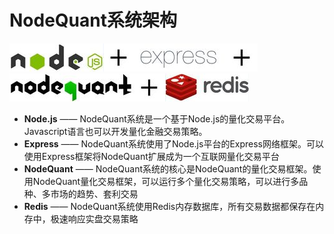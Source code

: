 # NodeQuant系统架构



![node.js](https://raw.githubusercontent.com/zhangshuiyong/Img/master/nodequant/nodejs.jpg?ynotemdtimestamp=1533339883527)![&#x52A0;](https://raw.githubusercontent.com/zhangshuiyong/Img/master/nodequant/add.jpg?ynotemdtimestamp=1533339883527)![express](https://raw.githubusercontent.com/zhangshuiyong/Img/master/nodequant/express.jpg?ynotemdtimestamp=1533339883527)![&#x52A0;](https://raw.githubusercontent.com/zhangshuiyong/Img/master/nodequant/add.jpg?ynotemdtimestamp=1533339883527)![nodequant](https://raw.githubusercontent.com/zhangshuiyong/Img/master/nodequant/nodequant_small.jpg?ynotemdtimestamp=1533339883527)![&#x52A0;](https://raw.githubusercontent.com/zhangshuiyong/Img/master/nodequant/add.jpg?ynotemdtimestamp=1533339883527)![redis](https://raw.githubusercontent.com/zhangshuiyong/Img/master/nodequant/redis_small.jpg?ynotemdtimestamp=1533339883527)

* **Node.js** —— NodeQuant系统是一个基于Node.js的量化交易平台。Javascript语言也可以开发量化金融交易策略。
* **Express** —— NodeQuant系统使用了Node.js平台的Express网络框架。可以使用Express框架将NodeQuant扩展成为一个互联网量化交易平台
* **NodeQuant** —— NodeQuant系统的核心是NodeQuant的量化交易框架。使用NodeQuant量化交易框架，可以运行多个量化交易策略，可以进行多品种、多市场的趋势、套利交易
* **Redis** —— NodeQuant系统使用Redis内存数据库，所有交易数据都保存在内存中，极速响应实盘交易策略


